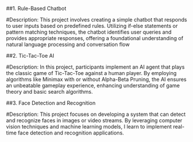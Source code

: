 ##1. Rule-Based Chatbot

#Description:
This project involves creating a simple chatbot that responds to user inputs based on predefined rules. Utilizing if-else statements or pattern matching techniques, the chatbot identifies user queries and provides appropriate responses, offering a foundational understanding of natural language processing and conversation flow

##2. Tic-Tac-Toe AI

#Description:
In this project, participants implement an AI agent that plays the classic game of Tic-Tac-Toe against a human player. By employing algorithms like Minimax with or without Alpha-Beta Pruning, the AI ensures an unbeatable gameplay experience, enhancing understanding of game theory and basic search algorithms.

##3. Face Detection and Recognition

#Description:
This project focuses on developing a system that can detect and recognize faces in images or video streams. By leveraging computer vision techniques and machine learning models, I learn to implement real-time face detection and recognition applications.
